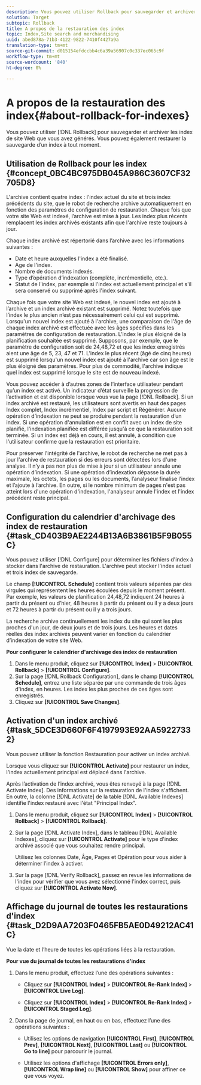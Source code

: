```yaml
---
description: Vous pouvez utiliser Rollback pour sauvegarder et archiver les index de site Web que vous avez générés. Vous pouvez également restaurer la sauvegarde d’un index à tout moment.
solution: Target
subtopic: Rollback
title: A propos de la restauration des index
topic: Index,Site search and merchandising
uuid: abed878a-71b3-4122-9822-7410f4427a9a
translation-type: tm+mt
source-git-commit: d015154efdccbb4c6a39a56907c0c337ec065c9f
workflow-type: tm+mt
source-wordcount: '840'
ht-degree: 0%

---
```



# A propos de la restauration des index{#about-rollback-for-indexes}

Vous pouvez utiliser [!DNL Rollback] pour sauvegarder et archiver les index de site Web que vous avez générés. Vous pouvez également restaurer la sauvegarde d’un index à tout moment.

## Utilisation de Rollback pour les index {#concept_0BC4BC975DB045A986C3607CF32705D8}

L&#39;archive contient quatre index : l&#39;index actuel du site et trois index précédents du site, que le robot de recherche archive automatiquement en fonction des paramètres de configuration de restauration. Chaque fois que votre site Web est indexé, l’archive est mise à jour. Les index plus récents remplacent les index archivés existants afin que l&#39;archive reste toujours à jour.

Chaque index archivé est répertorié dans l’archive avec les informations suivantes :

* Date et heure auxquelles l&#39;index a été finalisé.
* Age de l&#39;index.
* Nombre de documents indexés.
* Type d’opération d’indexation (complète, incrémentielle, etc.).
* Statut de l&#39;index, par exemple si l&#39;index est actuellement principal et s&#39;il sera conservé ou supprimé après l&#39;index suivant.

Chaque fois que votre site Web est indexé, le nouvel index est ajouté à l’archive et un index archivé existant est supprimé. Notez toutefois que l’index le plus ancien n’est pas nécessairement celui qui est supprimé. Lorsqu&#39;un nouvel index est ajouté à l&#39;archive, une comparaison de l&#39;âge de chaque index archivé est effectuée avec les âges spécifiés dans les paramètres de configuration de restauration. L’index le plus éloigné de la planification souhaitée est supprimé. Supposons, par exemple, que le paramètre de configuration soit de 24,48,72 et que les index enregistrés aient une âge de 5, 23, 47 et 71. L&#39;index le plus récent (âgé de cinq heures) est supprimé lorsqu&#39;un nouvel index est ajouté à l&#39;archive car son âge est le plus éloigné des paramètres. Pour plus de commodité, l&#39;archive indique quel index est supprimé lorsque le site est de nouveau indexé.

Vous pouvez accéder à d’autres zones de l’interface utilisateur pendant qu’un index est activé. Un indicateur d’état surveille la progression de l’activation et est disponible lorsque vous vue la page [!DNL Rollback]. Si un index archivé est restauré, les utilisateurs sont avertis en haut des pages Index complet, Index incrémentiel, Index par script et Régénérer. Aucune opération d’indexation ne peut se produire pendant la restauration d’un index. Si une opération d&#39;annulation est en conflit avec un index de site planifié, l&#39;indexation planifiée est différée jusqu&#39;à ce que la restauration soit terminée. Si un index est déjà en cours, il est annulé, à condition que l&#39;utilisateur confirme que la restauration est prioritaire.

Pour préserver l&#39;intégrité de l&#39;archive, le robot de recherche ne met pas à jour l&#39;archive de restauration si des erreurs sont détectées lors d&#39;une analyse. Il n’y a pas non plus de mise à jour si un utilisateur annule une opération d’indexation. Si une opération d’indexation dépasse la durée maximale, les octets, les pages ou les documents, l’analyseur finalise l’index et l’ajoute à l’archive. En outre, si le nombre minimum de pages n&#39;est pas atteint lors d&#39;une opération d&#39;indexation, l&#39;analyseur annule l&#39;index et l&#39;index précédent reste principal.

## Configuration du calendrier d&#39;archivage des index de restauration {#task_CD403B9AE2244B13A6B3861B5F9B055C}

Vous pouvez utiliser [!DNL Configure] pour déterminer les fichiers d&#39;index à stocker dans l&#39;archive de restauration. L&#39;archive peut stocker l&#39;index actuel et trois index de sauvegarde.

Le champ **[!UICONTROL Schedule]** contient trois valeurs séparées par des virgules qui représentent les heures écoulées depuis le moment présent. Par exemple, les valeurs de planification 24,48,72 indiquent 24 heures à partir du présent ou d’hier, 48 heures à partir du présent ou il y a deux jours et 72 heures à partir du présent ou il y a trois jours.

La recherche archive continuellement les index du site qui sont les plus proches d&#39;un jour, de deux jours et de trois jours. Les heures et dates réelles des index archivés peuvent varier en fonction du calendrier d’indexation de votre site Web.

**Pour configurer le calendrier d&#39;archivage des index de restauration**

1. Dans le menu produit, cliquez sur **[!UICONTROL Index]** > **[!UICONTROL Rollback]** > **[!UICONTROL Configure]**.
1. Sur la page [!DNL Rollback Configuration], dans le champ **[!UICONTROL Schedule]**, entrez une liste séparée par une commande de trois âges d&#39;index, en heures. Les index les plus proches de ces âges sont enregistrés.
1. Cliquez sur **[!UICONTROL Save Changes]**.

## Activation d&#39;un index archivé {#task_5DCE3D660F6F4197993E92AA59227332}

Vous pouvez utiliser la fonction Restauration pour activer un index archivé.

Lorsque vous cliquez sur **[!UICONTROL Activate]** pour restaurer un index, l&#39;index actuellement principal est déplacé dans l&#39;archive.

Après l’activation de l’index archivé, vous êtes renvoyé à la page [!DNL Activate Index]. Des informations sur la restauration de l&#39;index s&#39;affichent. En outre, la colonne [!DNL Activate] de la table [!DNL Available Indexes] identifie l&#39;index restauré avec l&#39;état &quot;Principal Index&quot;.

1. Dans le menu produit, cliquez sur **[!UICONTROL Index]** > **[!UICONTROL Rollback]** > **[!UICONTROL Rollback]**.
1. Sur la page [!DNL Activate Index], dans le tableau [!DNL Available Indexes], cliquez sur **[!UICONTROL Activate]** pour le type d&#39;index archivé associé que vous souhaitez rendre principal.

   Utilisez les colonnes Date, Âge, Pages et Opération pour vous aider à déterminer l’index à activer.
1. Sur la page [!DNL Verify Rollback], passez en revue les informations de l&#39;index pour vérifier que vous avez sélectionné l&#39;index correct, puis cliquez sur **[!UICONTROL Activate Now]**.

## Affichage du journal de toutes les restaurations d&#39;index {#task_D2D9AA7203F0465FB5AE0D49212AC41C}

Vue la date et l’heure de toutes les opérations liées à la restauration.

**Pour vue du journal de toutes les restaurations d&#39;index**

1. Dans le menu produit, effectuez l’une des opérations suivantes :

   * Cliquez sur **[!UICONTROL Index]** > **[!UICONTROL Re-Rank Index]** > **[!UICONTROL Live Log]**.

   * Cliquez sur **[!UICONTROL Index]** > **[!UICONTROL Re-Rank Index]** > **[!UICONTROL Staged Log]**.

1. Dans la page de journal, en haut ou en bas, effectuez l’une des opérations suivantes :

   * Utilisez les options de navigation **[!UICONTROL First]**, **[!UICONTROL Prev]**, **[!UICONTROL Next]**, **[!UICONTROL Last]** ou **[!UICONTROL Go to line]** pour parcourir le journal.

   * Utilisez les options d&#39;affichage **[!UICONTROL Errors only]**, **[!UICONTROL Wrap line]** ou **[!UICONTROL Show]** pour affiner ce que vous voyez.

